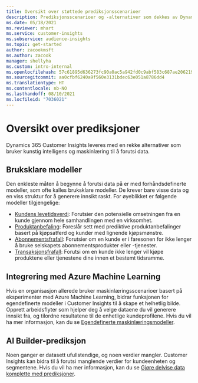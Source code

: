 ```yaml
---
title: Oversikt over støttede prediksjonsscenarioer
description: Prediksjonsscenarioer og -alternativer som dekkes av Dynamics 365 Customer Insights.
ms.date: 05/18/2021
ms.reviewer: mhart
ms.service: customer-insights
ms.subservice: audience-insights
ms.topic: get-started
author: zacookmsft
ms.author: zacook
manager: shellyha
ms.custom: intro-internal
ms.openlocfilehash: 57c61895d636273fc90a0ac5a942fd0c9abf583c687ae20621949554e581cdf8
ms.sourcegitcommit: aa0cfbf6240a9f560e3131bdec63e051a8786dd4
ms.translationtype: HT
ms.contentlocale: nb-NO
ms.lasthandoff: 08/10/2021
ms.locfileid: "7036021"
---
```

# <a name="predictions-overview"></a>Oversikt over prediksjoner

Dynamics 365 Customer Insights leveres med en rekke alternativer som bruker kunstig intelligens og maskinlæring til å forutsi data. 

## <a name="out-of-box-models"></a>Bruksklare modeller

Den enkleste måten å begynne å forutsi data på er med forhåndsdefinerte modeller, som ofte kalles bruksklare modeller. De krever bare visse data og en viss struktur for å generere innsikt raskt. For øyeblikket er følgende modeller tilgjengelige: 
- [Kundens levetidsverdi](predict-customer-lifetime-value.md): Forutsier den potensielle omsetningen fra en kunde gjennom hele samhandlingen med en virksomhet. 
- [Produktanbefaling](predict-product-recommendation.md): Foreslår sett med prediktive produktanbefalinger basert på kjøpsatferd og kunder med lignende kjøpsmønstre.
- [Abonnementsfrafall](predict-subscription-churn.md): Forutsier om en kunde er i faresonen for ikke lenger å bruke selskapets abonnementsprodukter eller -tjenester.
- [Transaksjonsfrafall](predict-transactional-churn.md): Forutsi om en kunde ikke lenger vil kjøpe produktene eller tjenestene dine innen et bestemt tidsramme.

## <a name="azure-machine-learning-integration"></a>Integrering med Azure Machine Learning

Hvis en organisasjon allerede bruker maskinlæringsscenarioer basert på eksperimenter med Azure Machine Learning, bidrar funksjonen for egendefinerte modeller i Customer Insights til å skape et helhetlig bilde. Opprett arbeidsflyter som hjelper deg å velge dataene du vil generere innsikt fra, og tilordne resultatene til de enhetlige kundeprofilene. Hvis du vil ha mer informasjon, kan du se [Egendefinerte maskinlæringsmodeller](custom-models.md).

## <a name="ai-builder-prediction"></a>AI Builder-prediksjon

Noen ganger er datasett ufullstendige, og noen verdier mangler. Customer Insights kan bidra til å forutsi manglende verdier for kundeenheten og segmentene. Hvis du vil ha mer informasjon, kan du se [Gjøre delvise data komplette med prediksjoner](predictions.md).

